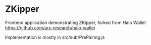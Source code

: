 # ZKipper 
Frontend application demonstrating ZKipper, forked from Halo Wallet https://github.com/arx-research/halo-wallet

Implementation is mostly in src/sub/PrePairing.js


